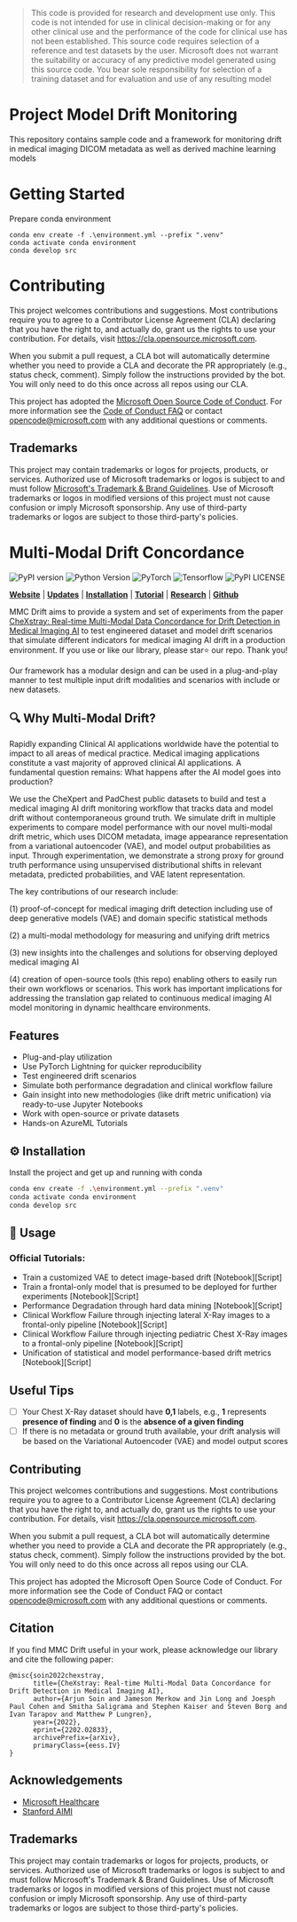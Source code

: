 > This code is provided for research and development use only. This code is not intended for use in clinical decision-making or for any other clinical use and the performance of the code for clinical use has not been established. This source code requires selection of a reference and test datasets by the user. Microsoft does not warrant the suitability or accuracy of any predictive model generated using this source code. You bear sole responsibility for selection of a training dataset and for evaluation and use of any resulting model

# Project Model Drift Monitoring

This repository contains sample code and a framework for monitoring drift in medical imaging DICOM metadata as well as derived machine learning models

# Getting Started

Prepare conda environment

```
conda env create -f .\environment.yml --prefix ".venv"
conda activate conda environment
conda develop src
```

# Contributing

This project welcomes contributions and suggestions. Most contributions require you to agree to a
Contributor License Agreement (CLA) declaring that you have the right to, and actually do, grant us
the rights to use your contribution. For details, visit https://cla.opensource.microsoft.com.

When you submit a pull request, a CLA bot will automatically determine whether you need to provide
a CLA and decorate the PR appropriately (e.g., status check, comment). Simply follow the instructions
provided by the bot. You will only need to do this once across all repos using our CLA.

This project has adopted the [Microsoft Open Source Code of Conduct](https://opensource.microsoft.com/codeofconduct/).
For more information see the [Code of Conduct FAQ](https://opensource.microsoft.com/codeofconduct/faq/) or
contact [opencode@microsoft.com](mailto:opencode@microsoft.com) with any additional questions or comments.

## Trademarks

This project may contain trademarks or logos for projects, products, or services. Authorized use of Microsoft
trademarks or logos is subject to and must follow
[Microsoft's Trademark & Brand Guidelines](https://www.microsoft.com/en-us/legal/intellectualproperty/trademarks/usage/general).
Use of Microsoft trademarks or logos in modified versions of this project must not cause confusion or imply Microsoft sponsorship.
Any use of third-party trademarks or logos are subject to those third-party's policies.



# Multi-Modal Drift Concordance

<p align="left">
  <img alt="PyPI version" src="https://img.shields.io/pypi/v/libauc?color=blue&style=flat-square"/>
  <img alt="Python Version" src="https://img.shields.io/pypi/pyversions/libauc?color=blue&style=flat-square" />
  <img alt="PyTorch" src="https://img.shields.io/badge/PyTorch-1.8-yellow?color=blue&style=flat-square" />	
  <img alt="Tensorflow" src="https://img.shields.io/badge/Tensorflow-2.0-yellow?color=blue&style=flat-square" />
  <img alt="PyPI LICENSE" src="https://img.shields.io/github/license/yzhuoning/libauc?color=blue&logo=libauc&style=flat-square" />
</p>


[**Website**](https://libauc.org/)
| [**Updates**](https://libauc.org/news/)
| [**Installation**](https://libauc.org/get-started/)
| [**Tutorial**](https://github.com/Optimization-AI/LibAUC/tree/main/examples)
| [**Research**](https://libauc.org/publications/)
| [**Github**](https://github.com/Optimization-AI/LibAUC/)

MMC Drift aims to provide a system and set of experiments from the paper [CheXstray: Real-time Multi-Modal Data Concordance for Drift Detection in Medical Imaging AI](https://arxiv.org/abs/2202.02833) to test 
engineered dataset and model drift scenarios
that simulate different indicators for medical imaging AI drift in a production environment. If you use or like our library, please star⭐ our repo. Thank you!

Our framework has a
modular design and can be used in a plug-and-play manner to test multiple input drift modalities and scenarios with
include or new datasets.

## :mag: Why Multi-Modal Drift?

Rapidly expanding Clinical AI applications worldwide have the potential to impact to all areas of medical practice. Medical imaging applications constitute a vast majority of approved clinical AI applications.  A fundamental question remains: What happens after the AI model goes into production?

 We use the CheXpert and PadChest public datasets to build and test a medical imaging AI drift monitoring workflow that tracks data and model drift without contemporaneous ground truth. We simulate drift in multiple experiments to compare model performance with our novel multi-modal drift metric, which uses DICOM metadata, image appearance representation from a variational autoencoder (VAE), and model output probabilities as input. Through experimentation, we demonstrate a strong proxy for ground truth performance using unsupervised distributional shifts in relevant metadata, predicted probabilities, and VAE latent representation. 
 
 The key contributions of our research include: 
 
 (1) proof-of-concept for medical imaging drift detection including use of deep generative models (VAE) and domain specific statistical methods 
 
 (2) a multi-modal methodology for measuring and unifying drift metrics 
 
 (3) new insights into the challenges and solutions for observing deployed medical imaging AI 
 
 (4) creation of open-source tools (this repo) enabling others to easily run their own workflows or scenarios. This work has important implications for addressing the translation gap related to continuous medical imaging AI model monitoring in dynamic healthcare environments.



## Features

- Plug-and-play utilization
- Use PyTorch Lightning for quicker reproducibility
- Test engineered drift scenarios 
- Simulate both performance degradation and clinical workflow failure
- Gain insight into new methodologies (like drift metric unification) via ready-to-use Jupyter Notebooks
- Work with open-source or private datasets
- Hands-on AzureML Tutorials 


## :gear: Installation

Install the project and get up and running with conda

```bash
conda env create -f .\environment.yml --prefix ".venv"
conda activate conda environment
conda develop src
```
    
:notebook_with_decorative_cover: Usage
-------
### Official Tutorials:

- Train a customized VAE to detect image-based drift [Notebook][Script]
- Train a frontal-only model that is presumed to be deployed for further experiments [Notebook][Script]
- Performance Degradation through hard data mining [Notebook][Script]
- Clinical Workflow Failure through injecting lateral X-Ray images to a frontal-only pipeline [Notebook][Script]
- Clinical Workflow Failure through injecting pediatric Chest X-Ray images to a frontal-only pipeline [Notebook][Script]
- Unification of statistical and model performance-based drift metrics [Notebook][Script]

## Useful Tips

- [ ]  Your Chest X-Ray dataset should have **0,1** labels, e.g., **1** represents **presence of finding** and **0** is the **absence of a given finding**
- [ ]  If there is no metadata or ground truth available, your drift analysis will be based on the Variational Autoencoder (VAE) and model output scores
## Contributing

This project welcomes contributions and suggestions. Most contributions require you to agree to a Contributor License Agreement (CLA) declaring that you have the right to, and actually do, grant us the rights to use your contribution. For details, visit https://cla.opensource.microsoft.com.

When you submit a pull request, a CLA bot will automatically determine whether you need to provide a CLA and decorate the PR appropriately (e.g., status check, comment). Simply follow the instructions provided by the bot. You will only need to do this once across all repos using our CLA.

This project has adopted the Microsoft Open Source Code of Conduct. For more information see the Code of Conduct FAQ or contact opencode@microsoft.com with any additional questions or comments.
## Citation

If you find MMC Drift useful in your work, please acknowledge our library and cite the following paper:

```
@misc{soin2022chexstray,
      title={CheXstray: Real-time Multi-Modal Data Concordance for Drift Detection in Medical Imaging AI}, 
      author={Arjun Soin and Jameson Merkow and Jin Long and Joesph Paul Cohen and Smitha Saligrama and Stephen Kaiser and Steven Borg and Ivan Tarapov and Matthew P Lungren},
      year={2022},
      eprint={2202.02833},
      archivePrefix={arXiv},
      primaryClass={eess.IV}
}
```
## Acknowledgements

 - [Microsoft Healthcare](https://awesomeopensource.com/project/elangosundar/awesome-README-templates)
 - [Stanford AIMI](https://github.com/matiassingers/awesome-readme)


## Trademarks

This project may contain trademarks or logos for projects, products, or services. Authorized use of Microsoft trademarks or logos is subject to and must follow Microsoft's Trademark & Brand Guidelines. Use of Microsoft trademarks or logos in modified versions of this project must not cause confusion or imply Microsoft sponsorship. Any use of third-party trademarks or logos are subject to those third-party's policies.
